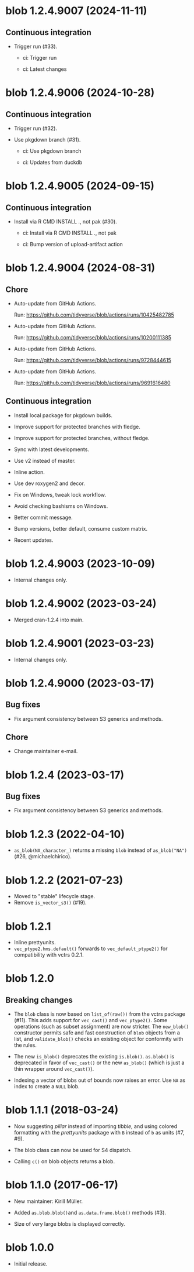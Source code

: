 <!-- NEWS.md is maintained by https://fledge.cynkra.com, contributors should not edit this file -->

# blob 1.2.4.9007 (2024-11-11)

## Continuous integration

  - Trigger run (#33).
    
      - ci: Trigger run
    
      - ci: Latest changes


# blob 1.2.4.9006 (2024-10-28)

## Continuous integration

  - Trigger run (#32).

  - Use pkgdown branch (#31).
    
      - ci: Use pkgdown branch
    
      - ci: Updates from duckdb


# blob 1.2.4.9005 (2024-09-15)

## Continuous integration

  - Install via R CMD INSTALL ., not pak (#30).
    
      - ci: Install via R CMD INSTALL ., not pak
    
      - ci: Bump version of upload-artifact action


# blob 1.2.4.9004 (2024-08-31)

## Chore

  - Auto-update from GitHub Actions.
    
    Run: https://github.com/tidyverse/blob/actions/runs/10425482785

  - Auto-update from GitHub Actions.
    
    Run: https://github.com/tidyverse/blob/actions/runs/10200111385

  - Auto-update from GitHub Actions.
    
    Run: https://github.com/tidyverse/blob/actions/runs/9728444615

  - Auto-update from GitHub Actions.
    
    Run: https://github.com/tidyverse/blob/actions/runs/9691616480

## Continuous integration

  - Install local package for pkgdown builds.

  - Improve support for protected branches with fledge.

  - Improve support for protected branches, without fledge.

  - Sync with latest developments.

  - Use v2 instead of master.

  - Inline action.

  - Use dev roxygen2 and decor.

  - Fix on Windows, tweak lock workflow.

  - Avoid checking bashisms on Windows.

  - Better commit message.

  - Bump versions, better default, consume custom matrix.

  - Recent updates.


# blob 1.2.4.9003 (2023-10-09)

- Internal changes only.


# blob 1.2.4.9002 (2023-03-24)

- Merged cran-1.2.4 into main.


# blob 1.2.4.9001 (2023-03-23)

- Internal changes only.


# blob 1.2.4.9000 (2023-03-17)

## Bug fixes

- Fix argument consistency between S3 generics and methods.

## Chore

- Change maintainer e-mail.


# blob 1.2.4 (2023-03-17)

## Bug fixes

- Fix argument consistency between S3 generics and methods.


# blob 1.2.3 (2022-04-10)

- `as_blob(NA_character_)` returns a missing `blob` instead of `as_blob("NA")` (#26, @michaelchirico).


# blob 1.2.2 (2021-07-23)

- Moved to "stable" lifecycle stage.
- Remove `is_vector_s3()` (#19).


# blob 1.2.1

- Inline prettyunits.
- `vec_ptype2.hms.default()` forwards to `vec_default_ptype2()` for compatibility with vctrs 0.2.1.


# blob 1.2.0

## Breaking changes

- The `blob` class is now based on `list_of(raw())` from the vctrs package (#11). This adds support for `vec_cast()` and `vec_ptype2()`. Some operations (such as subset assignment) are now stricter. The `new_blob()` constructor permits safe and fast construction of `blob` objects from a list, and `validate_blob()` checks an existing object for conformity with the rules.

- The new `is_blob()` deprecates the existing `is.blob()`. `as.blob()` is deprecated in favor of `vec_cast()` or the new `as_blob()` (which is just a thin wrapper around `vec_cast()`).

- Indexing a vector of blobs out of bounds now raises an error. Use `NA` as index to create a `NULL` blob.


# blob 1.1.1 (2018-03-24)

- Now suggesting *pillar* instead of importing *tibble*, and using colored
  formatting with the *prettyunits* package with `B` instead of `b` as units
  (#7, #9).

- The blob class can now be used for S4 dispatch.

- Calling `c()` on blob objects returns a blob.


# blob 1.1.0 (2017-06-17)

- New maintainer: Kirill Müller.

- Added `as.blob.blob()`and `as.data.frame.blob()` methods (#3).

- Size of very large blobs is displayed correctly.


# blob 1.0.0

- Initial release.

